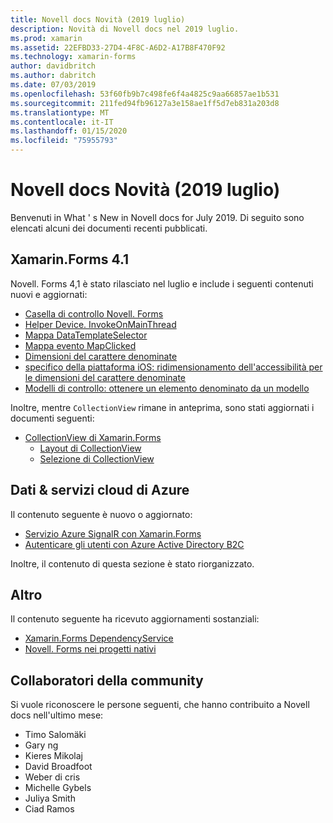 ```yaml
---
title: Novell docs Novità (2019 luglio)
description: Novità di Novell docs nel 2019 luglio.
ms.prod: xamarin
ms.assetid: 22EFBD33-27D4-4F8C-A6D2-A17B8F470F92
ms.technology: xamarin-forms
author: davidbritch
ms.author: dabritch
ms.date: 07/03/2019
ms.openlocfilehash: 53f60fb9b7c498fe6f4a4825c9aa66857ae1b531
ms.sourcegitcommit: 211fed94fb96127a3e158ae1ff5d7eb831a203d8
ms.translationtype: MT
ms.contentlocale: it-IT
ms.lasthandoff: 01/15/2020
ms.locfileid: "75955793"
---
```

# <a name="xamarin-docs-whats-new-july-2019"></a>Novell docs Novità (2019 luglio)

Benvenuti in What ' s New in Novell docs for July 2019. Di seguito sono elencati alcuni dei documenti recenti pubblicati.

## <a name="xamarinforms-41"></a>Xamarin.Forms 4.1

Novell. Forms 4,1 è stato rilasciato nel luglio e include i seguenti contenuti nuovi e aggiornati:

- [Casella di controllo Novell. Forms](https://docs.microsoft.com/xamarin/xamarin-forms/user-interface/checkbox)
- [Helper Device. InvokeOnMainThread](https://docs.microsoft.com/xamarin/xamarin-forms/platform/device#interact-with-the-ui-from-background-threads)
- [Mappa DataTemplateSelector](https://docs.microsoft.com/xamarin/xamarin-forms/user-interface/map#choose-item-appearance-at-runtime)
- [Mappa evento MapClicked](https://docs.microsoft.com/xamarin/xamarin-forms/user-interface/map#map-clicks)
- [Dimensioni del carattere denominate](https://docs.microsoft.com/xamarin/xamarin-forms/user-interface/text/fonts#named-font-sizes)
- [specifico della piattaforma iOS: ridimensionamento dell'accessibilità per le dimensioni del carattere denominate](https://docs.microsoft.com/xamarin/xamarin-forms/platform/ios/named-font-size-scaling)
- [Modelli di controllo: ottenere un elemento denominato da un modello](https://docs.microsoft.com/xamarin/xamarin-forms/app-fundamentals/templates/control-templates.md#get-a-named-element-from-a-template)

Inoltre, mentre `CollectionView` rimane in anteprima, sono stati aggiornati i documenti seguenti:

- [CollectionView di Xamarin.Forms](~/xamarin-forms/user-interface/collectionview/index.md)
  - [Layout di CollectionView](~/xamarin-forms/user-interface/collectionview/layout.md)
  - [Selezione di CollectionView](~/xamarin-forms/user-interface/collectionview/selection.md)

## <a name="data--azure-cloud-services"></a>Dati & servizi cloud di Azure

Il contenuto seguente è nuovo o aggiornato:

- [Servizio Azure SignalR con Xamarin.Forms](https://docs.microsoft.com/xamarin/xamarin-forms/data-cloud/serverless/azure-signalr)
- [Autenticare gli utenti con Azure Active Directory B2C](~/xamarin-forms/data-cloud/authentication/azure-ad-b2c.md)

Inoltre, il contenuto di questa sezione è stato riorganizzato.

## <a name="other"></a>Altro

Il contenuto seguente ha ricevuto aggiornamenti sostanziali:

- [Xamarin.Forms DependencyService](https://docs.microsoft.com/xamarin/xamarin-forms/app-fundamentals/dependency-service/)
- [Novell. Forms nei progetti nativi](https://docs.microsoft.com/xamarin/xamarin-forms/platform/native-forms)

## <a name="community-contributors"></a>Collaboratori della community

Si vuole riconoscere le persone seguenti, che hanno contribuito a Novell docs nell'ultimo mese:

- Timo Salomäki
- Gary ng
- Kieres Mikolaj
- David Broadfoot
- Weber di cris
- Michelle Gybels
- Juliya Smith
- Ciad Ramos
